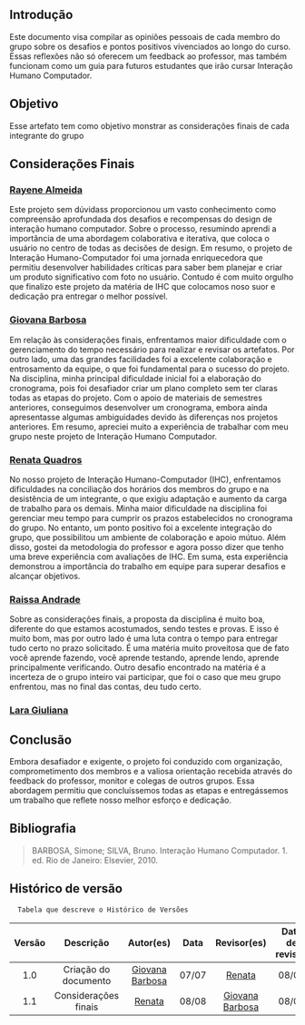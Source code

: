 ## Introdução
Este documento visa compilar as opiniões pessoais de cada membro do grupo sobre os desafios e pontos positivos vivenciados ao longo do curso. Essas reflexões não só oferecem um feedback ao professor, mas também funcionam como um guia para futuros estudantes que irão cursar Interação Humano Computador.

## Objetivo
Esse artefato tem como objetivo monstrar as considerações finais de cada integrante do grupo

## Considerações Finais

### [Rayene Almeida ](https://github.com/rayenealmeida)
Este projeto sem dúvidass proporcionou um vasto conhecimento como compreensão aprofundada dos desafios e recompensas do design de interação humano computador. Sobre o processo, resumindo aprendi a importância de uma abordagem colaborativa e iterativa, que coloca o usuário no centro de todas as decisões de design. Em resumo, o projeto de Interação Humano-Computador foi uma jornada enriquecedora que permitiu desenvolver habilidades críticas para saber bem planejar e criar um produto significativo com foto no usuário. Contudo é com muito orgulho que finalizo este projeto da matéria de IHC que colocamos noso suor e dedicação pra entregar o melhor possível.

###  [Giovana Barbosa](https://github.com/gio221) 

Em relação às considerações finais, enfrentamos maior dificuldade com o gerenciamento do tempo necessário para realizar e revisar os artefatos. Por outro lado, uma das grandes facilidades foi a excelente colaboração e entrosamento da equipe, o que foi fundamental para o sucesso do projeto. Na disciplina, minha principal dificuldade inicial foi a elaboração do cronograma, pois foi desafiador criar um plano completo sem ter claras todas as etapas do projeto. Com o apoio de materiais de semestres anteriores, conseguimos desenvolver um cronograma, embora ainda apresentasse algumas ambiguidades devido às diferenças nos projetos anteriores. Em resumo, apreciei muito a experiência de trabalhar com meu grupo neste projeto de Interação Humano Computador.

###  [Renata Quadros](https://github.com/Renatinha28)
No nosso projeto de Interação Humano-Computador (IHC), enfrentamos dificuldades na conciliação dos horários dos membros do grupo e na desistência de um integrante, o que exigiu adaptação e aumento da carga de trabalho para os demais. Minha maior dificuldade na disciplina foi gerenciar meu tempo para cumprir os prazos estabelecidos no cronograma do grupo. No entanto, um ponto positivo foi a excelente integração do grupo, que possibilitou um ambiente de colaboração e apoio mútuo. Além disso, gostei da metodologia do professor e agora posso dizer que tenho uma breve experiência com avaliações de IHC. Em suma, esta experiência demonstrou a importância do trabalho em equipe para superar desafios e alcançar objetivos.

### [Raissa Andrade](https://github.com/RaissaAndradeS) 

Sobre as considerações finais, a proposta da disciplina é muito boa, diferente do que estamos acostumados, sendo testes e provas. E isso é muito bom, mas por outro lado é uma luta contra o tempo para entregar tudo certo no prazo solicitado. É uma matéria muito proveitosa que de fato você aprende fazendo, você aprende testando, aprende lendo, aprende principalmente verificando. Outro desafio encontrado na matéria é a incerteza de o grupo inteiro vai participar, que foi o caso que meu grupo enfrentou, mas no final das contas, deu tudo certo.

### [Lara Giuliana](https://github.com/gravelylara) 

## Conclusão
Embora desafiador e exigente, o projeto foi conduzido com organização, comprometimento dos membros e a valiosa orientação recebida através do feedback do professor, monitor e colegas de outros grupos. Essa abordagem permitiu que concluíssemos todas as etapas e entregássemos um trabalho que reflete nosso melhor esforço e dedicação.

## Bibliografia

> BARBOSA, Simone; SILVA, Bruno. Interação Humano Computador. 1. ed. Rio de Janeiro: Elsevier, 2010.

## Histórico de versão
      Tabela que descreve o Histórico de Versões
| Versão |          Descrição              |     Autor(es)      |      Data      |   Revisor(es)     |    Data de revisão    |  
|:------:|:-------------------------------:|:--------------:|:--------------:|:-------------:|:---------------------:|
|  1.0   |  Criação do documento                  |    [Giovana Barbosa ](https://github.com/gio221)   |   07/07   |      [Renata](https://github.com/Renatinha28)    |08/07 |
| 1.1 | Considerações finais |  [Renata](https://github.com/Renatinha28) | 08/08 | [Giovana Barbosa ](https://github.com/gio221)  | 08/08|